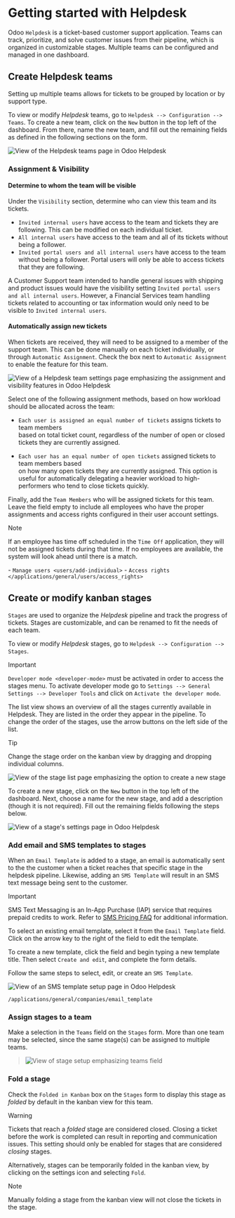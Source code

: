 # Getting started with Helpdesk

Odoo `Helpdesk` is a ticket-based customer support application. Teams
can track, prioritize, and solve customer issues from their pipeline,
which is organized in customizable stages. Multiple teams can be
configured and managed in one dashboard.

## Create Helpdesk teams

Setting up multiple teams allows for tickets to be grouped by location
or by support type.

To view or modify *Helpdesk* teams, go to
`Helpdesk --> Configuration --> Teams`. To create a new team, click on
the `New` button in the top left of the dashboard. From there, name the
new team, and fill out the remaining fields as defined in the following
sections on the form.

<img src="getting_started/helpdesk-teams-list.png" class="align-center"
alt="View of the Helpdesk teams page in Odoo Helpdesk" />

### Assignment & Visibility

#### Determine to whom the team will be visible

Under the `Visibility` section, determine who can view this team and its
tickets.

- `Invited internal users` have access to the team and tickets they are
  following. This can be modified on each individual ticket.
- `All internal users` have access to the team and all of its tickets
  without being a follower.
- `Invited portal users and all internal users` have access to the team
  without being a follower. Portal users will only be able to access
  tickets that they are following.

<div class="example">

A <span class="title-ref">Customer Support</span> team intended to
handle general issues with shipping and product issues would have the
visibility setting `Invited portal users and all internal users`.
However, a <span class="title-ref">Financial Services</span> team
handling tickets related to accounting or tax information would only
need to be visible to `Invited internal users`.

</div>

#### Automatically assign new tickets

When tickets are received, they will need to be assigned to a member of
the support team. This can be done manually on each ticket individually,
or through `Automatic Assignment`. Check the box next to
`Automatic Assignment` to enable the feature for this team.

<img src="getting_started/assignment-visibility.png"
class="align-center"
alt="View of a Helpdesk team settings page emphasizing the assignment and visibility features
in Odoo Helpdesk" />

Select one of the following assignment methods, based on how workload
should be allocated across the team:

- `Each user is assigned an equal number of tickets` assigns tickets to team members  
  based on total ticket count, regardless of the number of open or
  closed tickets they are currently assigned.

- `Each user has an equal number of open tickets` assigned tickets to team members based  
  on how many open tickets they are currently assigned. This option is
  useful for automatically delegating a heavier workload to
  high-performers who tend to close tickets quickly.

Finally, add the `Team Members` who will be assigned tickets for this
team. Leave the field empty to include all employees who have the proper
assignments and access rights configured in their user account settings.

> [!NOTE]
> If an employee has time off scheduled in the `Time Off` application,
> they will not be assigned tickets during that time. If no employees
> are available, the system will look ahead until there is a match.

<div class="seealso">

\- `Manage users <users/add-individual>` -
`Access rights </applications/general/users/access_rights>`

</div>

## Create or modify kanban stages

`Stages` are used to organize the *Helpdesk* pipeline and track the
progress of tickets. Stages are customizable, and can be renamed to fit
the needs of each team.

To view or modify *Helpdesk* stages, go to
`Helpdesk --> Configuration --> Stages`.

> [!IMPORTANT]
> `Developer mode <developer-mode>` must be activated in order to access
> the stages menu. To activate developer mode go to
> `Settings --> General Settings --> Developer Tools` and click on
> `Activate the developer mode`.

The list view shows an overview of all the stages currently available in
Helpdesk. They are listed in the order they appear in the pipeline. To
change the order of the stages, use the arrow buttons on the left side
of the list.

> [!TIP]
> Change the stage order on the kanban view by dragging and dropping
> individual columns.

<img src="getting_started/stages-create-new.png" class="align-center"
alt="View of the stage list page emphasizing the option to create a new stage" />

To create a new stage, click on the `New` button in the top left of the
dashboard. Next, choose a name for the new stage, and add a description
(though it is not required). Fill out the remaining fields following the
steps below.

<img src="getting_started/stage-settings.png" class="align-center"
alt="View of a stage&#39;s settings page in Odoo Helpdesk" />

### Add email and SMS templates to stages

When an `Email Template` is added to a stage, an email is automatically
sent to the the customer when a ticket reaches that specific stage in
the helpdesk pipeline. Likewise, adding an `SMS Template` will result in
an SMS text message being sent to the customer.

> [!IMPORTANT]
> SMS Text Messaging is an In-App Purchase (IAP) service that requires
> prepaid credits to work. Refer to [SMS Pricing
> FAQ](https://iap-services.odoo.com/iap/sms/pricing) for additional
> information.

To select an existing email template, select it from the
`Email Template` field. Click on the arrow key to the right of the field
to edit the template.

To create a new template, click the field and begin typing a new
template title. Then select `Create and edit`, and complete the form
details.

Follow the same steps to select, edit, or create an `SMS Template`.

<img src="getting_started/sms-template.png" class="align-center"
alt="View of an SMS template setup page in Odoo Helpdesk" />

<div class="seealso">

`/applications/general/companies/email_template`

</div>

### Assign stages to a team

Make a selection in the `Teams` field on the `Stages` form. More than
one team may be selected, since the same stage(s) can be assigned to
multiple teams.

> <img src="getting_started/stages-settings-sharing.png"
> class="align-center"
> alt="View of stage setup emphasizing teams field" />

### Fold a stage

Check the `Folded in Kanban` box on the `Stages` form to display this
stage as *folded* by default in the kanban view for this team.

> [!WARNING]
> Tickets that reach a *folded* stage are considered closed. Closing a
> ticket before the work is completed can result in reporting and
> communication issues. This setting should only be enabled for stages
> that are considered *closing* stages.

Alternatively, stages can be temporarily folded in the kanban view, by
clicking on the settings icon and selecting `Fold`.

> [!NOTE]
> Manually folding a stage from the kanban view will not close the
> tickets in the stage.
